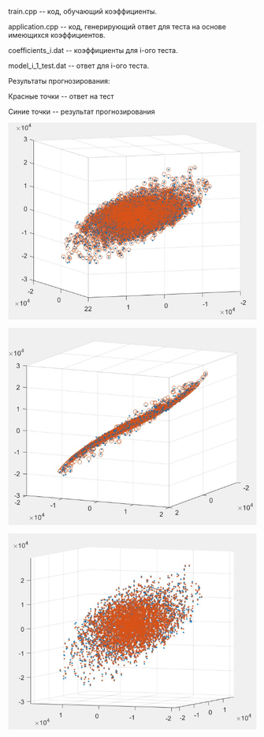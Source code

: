 ﻿train.cpp -- код, обучающий коэффициенты.

application.cpp -- код, генерирующий ответ для теста на основе имеющихся коэффициентов. 

coefficients_i.dat -- коэффициенты для i-ого теста. 

model_i_1_test.dat -- ответ для i-ого теста. 

Результаты прогнозирования: 

Красные точки -- ответ на тест

Синие точки -- результат прогнозирования

![result 1](https://github.com/josdas/Project/blob/master/huawei-ML-contest/function-x-1.jpg)

![result 2](https://github.com/josdas/Project/blob/master/huawei-ML-contest/function-x-2.jpg)

![result 3](https://github.com/josdas/Project/blob/master/huawei-ML-contest/function-x-3.jpg)
